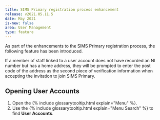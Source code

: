 ```yaml
---
title: SIMS Primary registration process enhancement
release: v2021.05.11.5
date: May 2021
is-new: false
area: User Management
type: feature
---
```


As part of the enhancements to the SIMS Primary registration process, the following feature has been introduced.

If a member of staff linked to a user account does not have recorded an NI number but has a home address, they will be prompted to enter the post code of the address as the second piece of verification information when accepting the invitation to join SIMS Primary.

## Opening User Accounts

1. Open the {% include glossarytooltip.html explain="Menu" %}.
2. Use the {% include glossarytooltip.html explain="Menu Search" %} to find **User Accounts**.
